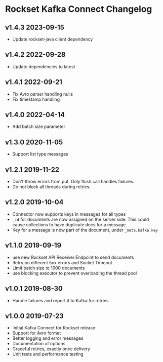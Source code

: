 # Rockset Kafka Connect Changelog
## v1.4.3 2023-09-15
- Update rockset-java client dependency

## v1.4.2 2022-09-28
- Update dependencies to latest

## v1.4.1 2022-09-21

- Fix Avro parser handling nulls
- Fix timestamp handling

## v1.4.0 2022-04-14
- Add batch size parameter

## v1.3.0 2020-11-05
- Support list type messages

## v1.2.1 2019-11-22
- Don't throw errors from put. Only flush call handles failures.
- Do not block all threads during retries.

## v1.2.0 2019-10-04
- Connector now supports keys in messages for all types
- `_id` for documents are now assigned on the server side. This could cause collections to have duplicate docs for a message
- Key for a message is now part of the document, under `_meta.kafka.key`

## v1.1.0 2019-09-19
- use new Rockset API Receiver Endpoint to send documents
- Retry on different 5xx errors and Socket Timeout
- Limit batch size to 1000 documents
- use blocking executor to prevent overloading the thread pool

## v1.0.1 2019-08-30
- Handle failures and report it to Kafka for retries

## v1.0.0 2019-07-23

- Initial Kafka Connect for Rockset release
- Support for Avro format
- Better logging and error messages
- Documentation of options
- Graceful retries, exactly once delivery
- Unit tests and performance testing 
